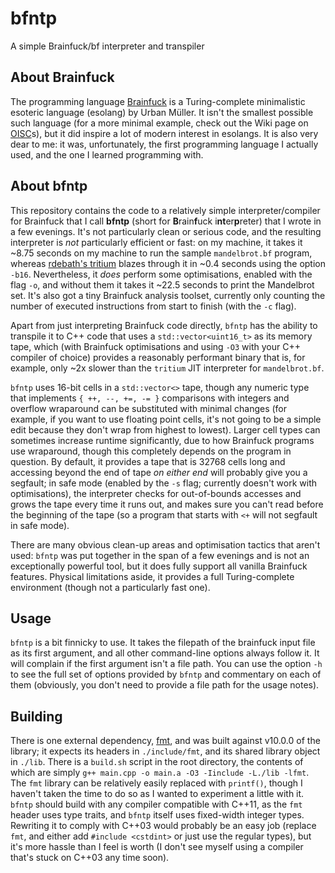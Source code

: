 # bfntp

A simple Brainfuck/bf interpreter and transpiler

## About Brainfuck

The programming language [Brainfuck](https://en.wikipedia.org/wiki/Brainfuck) is a Turing-complete minimalistic esoteric language (esolang) by Urban Müller. It isn't the smallest possible such language (for a more minimal example, check out the Wiki page on [OISC](https://en.wikipedia.org/wiki/One-instruction_set_computer)s), but it did inspire a lot of modern interest in esolangs. It is also very dear to me: it was, unfortunately, the first programming language I actually used, and the one I learned programming with.

## About bfntp

This repository contains the code to a relatively simple interpreter/compiler for Brainfuck that I call **bfntp** (short for **B**rain**f**uck i**nt**er**p**reter) that I wrote in a few evenings. It's not particularly clean or serious code, and the resulting interpreter is *not* particularly efficient or fast: on my machine, it takes it ~8.75 seconds on my machine to run the sample `mandelbrot.bf` program, whereas [rdebath's tritium](https://github.com/rdebath/Brainfuck/tree/master/tritium) blazes through it in ~0.4 seconds using the option `-b16`. Nevertheless, it *does* perform some optimisations, enabled with the flag `-o`, and without them it takes it ~22.5 seconds to print the Mandelbrot set. It's also got a tiny Brainfuck analysis toolset, currently only counting the number of executed instructions from start to finish (with the `-c` flag).

Apart from just interpreting Brainfuck code directly, `bfntp` has the ability to transpile it to C++ code that uses a `std::vector<uint16_t>` as its memory tape, which (with Brainfuck optimisations and using `-O3` with your C++ compiler of choice) provides a reasonably performant binary that is, for example, only ~2x slower than the `tritium` JIT interpreter for `mandelbrot.bf`.

`bfntp` uses 16-bit cells in a `std::vector<>` tape, though any numeric type that implements `{ ++, --, +=, -= }` comparisons with integers and overflow wraparound can be substituted with minimal changes (for example, if you want to use floating point cells, it's not going to be a simple edit because they don't wrap from highest to lowest). Larger cell types can sometimes increase runtime significantly, due to how Brainfuck programs use wraparound, though this completely depends on the program in question. By default, it provides a tape that is 32768 cells long and accessing beyond the end of tape *on either end* will probably give you a segfault; in safe mode (enabled by the `-s` flag; currently doesn't work with optimisations), the interpreter checks for out-of-bounds accesses and grows the tape every time it runs out, and makes sure you can't read before the beginning of the tape (so a program that starts with `<+` will not segfault in safe mode).

There are many obvious clean-up areas and optimisation tactics that aren't used: `bfntp` was put together in the span of a few evenings and is not an exceptionally powerful tool, but it does fully support all vanilla Brainfuck features. Physical limitations aside, it provides a full Turing-complete environment (though not a particularly fast one).

## Usage

`bfntp` is a bit finnicky to use. It takes the filepath of the brainfuck input file as its first argument, and all other command-line options always follow it. It will complain if the first argument isn't a file path. You can use the option `-h` to see the full set of options provided by `bfntp` and commentary on each of them (obviously, you don't need to provide a file path for the usage notes).

## Building

There is one external dependency, [fmt](https://github.com/fmtlib/fmt), and was built against v10.0.0 of the library; it expects its headers in `./include/fmt`, and its shared library object in `./lib`. There is a `build.sh` script in the root directory, the contents of which are simply `g++ main.cpp -o main.a -O3 -Iinclude -L./lib -lfmt`. The `fmt` library can be relatively easily replaced with `printf()`, though I haven't taken the time to do so as I wanted to experiment a little with it. `bfntp` should build with any compiler compatible with C++11, as the `fmt` header uses type traits, and `bfntp` itself uses fixed-width integer types. Rewriting it to comply with C++03 would probably be an easy job (replace `fmt`, and either add `#include <cstdint>` or just use the regular types), but it's more hassle than I feel is worth (I don't see myself using a compiler that's stuck on C++03 any time soon).

